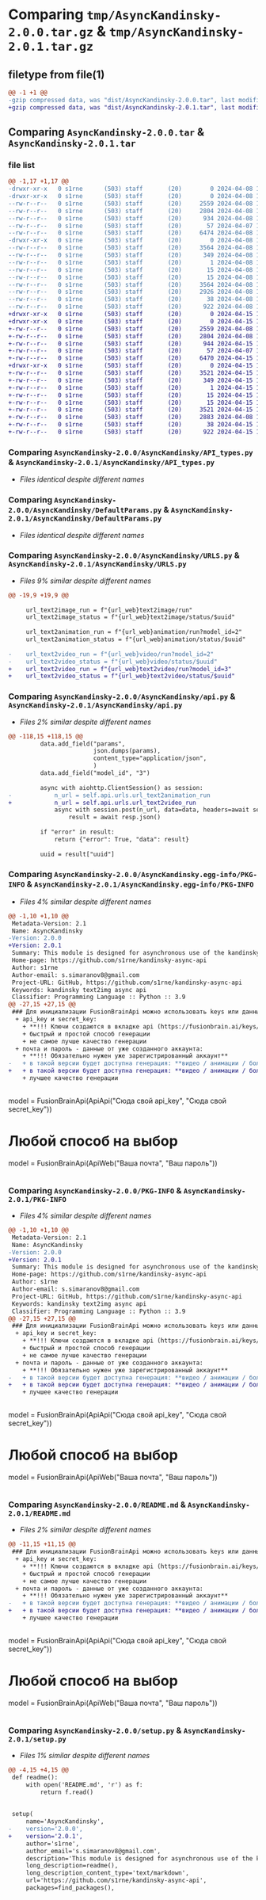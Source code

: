 # Comparing `tmp/AsyncKandinsky-2.0.0.tar.gz` & `tmp/AsyncKandinsky-2.0.1.tar.gz`

## filetype from file(1)

```diff
@@ -1 +1 @@
-gzip compressed data, was "dist/AsyncKandinsky-2.0.0.tar", last modified: Mon Apr  8 15:50:54 2024, max compression
+gzip compressed data, was "dist/AsyncKandinsky-2.0.1.tar", last modified: Mon Apr 15 19:05:00 2024, max compression
```

## Comparing `AsyncKandinsky-2.0.0.tar` & `AsyncKandinsky-2.0.1.tar`

### file list

```diff
@@ -1,17 +1,17 @@
-drwxr-xr-x   0 s1rne      (503) staff       (20)        0 2024-04-08 15:50:54.703098 AsyncKandinsky-2.0.0/
-drwxr-xr-x   0 s1rne      (503) staff       (20)        0 2024-04-08 15:50:54.698276 AsyncKandinsky-2.0.0/AsyncKandinsky/
--rw-r--r--   0 s1rne      (503) staff       (20)     2559 2024-04-08 15:36:52.000000 AsyncKandinsky-2.0.0/AsyncKandinsky/API_types.py
--rw-r--r--   0 s1rne      (503) staff       (20)     2804 2024-04-08 15:30:56.000000 AsyncKandinsky-2.0.0/AsyncKandinsky/DefaultParams.py
--rw-r--r--   0 s1rne      (503) staff       (20)      934 2024-04-08 15:36:52.000000 AsyncKandinsky-2.0.0/AsyncKandinsky/URLS.py
--rw-r--r--   0 s1rne      (503) staff       (20)       57 2024-04-07 10:03:51.000000 AsyncKandinsky-2.0.0/AsyncKandinsky/__init__.py
--rw-r--r--   0 s1rne      (503) staff       (20)     6474 2024-04-08 15:39:35.000000 AsyncKandinsky-2.0.0/AsyncKandinsky/api.py
-drwxr-xr-x   0 s1rne      (503) staff       (20)        0 2024-04-08 15:50:54.702160 AsyncKandinsky-2.0.0/AsyncKandinsky.egg-info/
--rw-r--r--   0 s1rne      (503) staff       (20)     3564 2024-04-08 15:50:54.000000 AsyncKandinsky-2.0.0/AsyncKandinsky.egg-info/PKG-INFO
--rw-r--r--   0 s1rne      (503) staff       (20)      349 2024-04-08 15:50:54.000000 AsyncKandinsky-2.0.0/AsyncKandinsky.egg-info/SOURCES.txt
--rw-r--r--   0 s1rne      (503) staff       (20)        1 2024-04-08 15:50:54.000000 AsyncKandinsky-2.0.0/AsyncKandinsky.egg-info/dependency_links.txt
--rw-r--r--   0 s1rne      (503) staff       (20)       15 2024-04-08 15:50:54.000000 AsyncKandinsky-2.0.0/AsyncKandinsky.egg-info/requires.txt
--rw-r--r--   0 s1rne      (503) staff       (20)       15 2024-04-08 15:50:54.000000 AsyncKandinsky-2.0.0/AsyncKandinsky.egg-info/top_level.txt
--rw-r--r--   0 s1rne      (503) staff       (20)     3564 2024-04-08 15:50:54.702883 AsyncKandinsky-2.0.0/PKG-INFO
--rw-r--r--   0 s1rne      (503) staff       (20)     2926 2024-04-08 15:50:29.000000 AsyncKandinsky-2.0.0/README.md
--rw-r--r--   0 s1rne      (503) staff       (20)       38 2024-04-08 15:50:54.703810 AsyncKandinsky-2.0.0/setup.cfg
--rw-r--r--   0 s1rne      (503) staff       (20)      922 2024-04-08 15:44:50.000000 AsyncKandinsky-2.0.0/setup.py
+drwxr-xr-x   0 s1rne      (503) staff       (20)        0 2024-04-15 19:05:00.011260 AsyncKandinsky-2.0.1/
+drwxr-xr-x   0 s1rne      (503) staff       (20)        0 2024-04-15 19:05:00.006633 AsyncKandinsky-2.0.1/AsyncKandinsky/
+-rw-r--r--   0 s1rne      (503) staff       (20)     2559 2024-04-08 15:36:52.000000 AsyncKandinsky-2.0.1/AsyncKandinsky/API_types.py
+-rw-r--r--   0 s1rne      (503) staff       (20)     2804 2024-04-08 15:30:56.000000 AsyncKandinsky-2.0.1/AsyncKandinsky/DefaultParams.py
+-rw-r--r--   0 s1rne      (503) staff       (20)      944 2024-04-15 18:59:15.000000 AsyncKandinsky-2.0.1/AsyncKandinsky/URLS.py
+-rw-r--r--   0 s1rne      (503) staff       (20)       57 2024-04-07 10:03:51.000000 AsyncKandinsky-2.0.1/AsyncKandinsky/__init__.py
+-rw-r--r--   0 s1rne      (503) staff       (20)     6470 2024-04-15 19:00:24.000000 AsyncKandinsky-2.0.1/AsyncKandinsky/api.py
+drwxr-xr-x   0 s1rne      (503) staff       (20)        0 2024-04-15 19:05:00.010218 AsyncKandinsky-2.0.1/AsyncKandinsky.egg-info/
+-rw-r--r--   0 s1rne      (503) staff       (20)     3521 2024-04-15 19:04:59.000000 AsyncKandinsky-2.0.1/AsyncKandinsky.egg-info/PKG-INFO
+-rw-r--r--   0 s1rne      (503) staff       (20)      349 2024-04-15 19:04:59.000000 AsyncKandinsky-2.0.1/AsyncKandinsky.egg-info/SOURCES.txt
+-rw-r--r--   0 s1rne      (503) staff       (20)        1 2024-04-15 19:04:59.000000 AsyncKandinsky-2.0.1/AsyncKandinsky.egg-info/dependency_links.txt
+-rw-r--r--   0 s1rne      (503) staff       (20)       15 2024-04-15 19:04:59.000000 AsyncKandinsky-2.0.1/AsyncKandinsky.egg-info/requires.txt
+-rw-r--r--   0 s1rne      (503) staff       (20)       15 2024-04-15 19:04:59.000000 AsyncKandinsky-2.0.1/AsyncKandinsky.egg-info/top_level.txt
+-rw-r--r--   0 s1rne      (503) staff       (20)     3521 2024-04-15 19:05:00.011040 AsyncKandinsky-2.0.1/PKG-INFO
+-rw-r--r--   0 s1rne      (503) staff       (20)     2883 2024-04-08 15:55:29.000000 AsyncKandinsky-2.0.1/README.md
+-rw-r--r--   0 s1rne      (503) staff       (20)       38 2024-04-15 19:05:00.011964 AsyncKandinsky-2.0.1/setup.cfg
+-rw-r--r--   0 s1rne      (503) staff       (20)      922 2024-04-15 19:02:40.000000 AsyncKandinsky-2.0.1/setup.py
```

### Comparing `AsyncKandinsky-2.0.0/AsyncKandinsky/API_types.py` & `AsyncKandinsky-2.0.1/AsyncKandinsky/API_types.py`

 * *Files identical despite different names*

### Comparing `AsyncKandinsky-2.0.0/AsyncKandinsky/DefaultParams.py` & `AsyncKandinsky-2.0.1/AsyncKandinsky/DefaultParams.py`

 * *Files identical despite different names*

### Comparing `AsyncKandinsky-2.0.0/AsyncKandinsky/URLS.py` & `AsyncKandinsky-2.0.1/AsyncKandinsky/URLS.py`

 * *Files 9% similar despite different names*

```diff
@@ -19,9 +19,9 @@
 
     url_text2image_run = f"{url_web}text2image/run"
     url_text2image_status = f"{url_web}text2image/status/$uuid"
 
     url_text2animation_run = f"{url_web}animation/run?model_id=2"
     url_text2animation_status = f"{url_web}animation/status/$uuid"
 
-    url_text2video_run = f"{url_web}video/run?model_id=2"
-    url_text2video_status = f"{url_web}video/status/$uuid"
+    url_text2video_run = f"{url_web}text2video/run?model_id=3"
+    url_text2video_status = f"{url_web}text2video/status/$uuid"
```

### Comparing `AsyncKandinsky-2.0.0/AsyncKandinsky/api.py` & `AsyncKandinsky-2.0.1/AsyncKandinsky/api.py`

 * *Files 2% similar despite different names*

```diff
@@ -118,15 +118,15 @@
         data.add_field("params",
                        json.dumps(params),
                        content_type="application/json",
                        )
         data.add_field("model_id", "3")
 
         async with aiohttp.ClientSession() as session:
-            n_url = self.api.urls.url_text2animation_run
+            n_url = self.api.urls.url_text2video_run
             async with session.post(n_url, data=data, headers=await self.api.get_headers()) as resp:
                 result = await resp.json()
 
         if "error" in result:
             return {"error": True, "data": result}
 
         uuid = result["uuid"]
```

### Comparing `AsyncKandinsky-2.0.0/AsyncKandinsky.egg-info/PKG-INFO` & `AsyncKandinsky-2.0.1/AsyncKandinsky.egg-info/PKG-INFO`

 * *Files 4% similar despite different names*

```diff
@@ -1,10 +1,10 @@
 Metadata-Version: 2.1
 Name: AsyncKandinsky
-Version: 2.0.0
+Version: 2.0.1
 Summary: This module is designed for asynchronous use of the kandinsky neural network and easy integration into your project.
 Home-page: https://github.com/s1rne/kandinsky-async-api
 Author: s1rne
 Author-email: s.simaranov8@gmail.com
 Project-URL: GitHub, https://github.com/s1rne/kandinsky-async-api
 Keywords: kandinsky text2img async api
 Classifier: Programming Language :: Python :: 3.9
@@ -27,15 +27,15 @@
 ### Для инициализации FusionBrainApi можно использовать keys или данные аккаунта:
  + api_key и secret_key:
    + **!!! Ключи создаются в вкладке api (https://fusionbrain.ai/keys/)**
    + быстрый и простой способ генерации 
    + не самое лучше качество генерации
  + почта и пароль - данные от уже созданного аккаунта:
    + **!!! Обязательно нужен уже зарегистрированный аккаунт**
-   + в такой версии будет доступна генерация: **видео / анимации / больше стилей** {В процесса разработки}
+   + в такой версии будет доступна генерация: **видео / анимации / больше стилей**
    + лучшее качество генерации
 
 ```
 model = FusionBrainApi(ApiApi("Сюда свой api_key", "Сюда свой secret_key"))
 # Любой способ на выбор
 model = FusionBrainApi(ApiWeb("Ваша почта", "Ваш пароль"))
 ```
```

### Comparing `AsyncKandinsky-2.0.0/PKG-INFO` & `AsyncKandinsky-2.0.1/PKG-INFO`

 * *Files 4% similar despite different names*

```diff
@@ -1,10 +1,10 @@
 Metadata-Version: 2.1
 Name: AsyncKandinsky
-Version: 2.0.0
+Version: 2.0.1
 Summary: This module is designed for asynchronous use of the kandinsky neural network and easy integration into your project.
 Home-page: https://github.com/s1rne/kandinsky-async-api
 Author: s1rne
 Author-email: s.simaranov8@gmail.com
 Project-URL: GitHub, https://github.com/s1rne/kandinsky-async-api
 Keywords: kandinsky text2img async api
 Classifier: Programming Language :: Python :: 3.9
@@ -27,15 +27,15 @@
 ### Для инициализации FusionBrainApi можно использовать keys или данные аккаунта:
  + api_key и secret_key:
    + **!!! Ключи создаются в вкладке api (https://fusionbrain.ai/keys/)**
    + быстрый и простой способ генерации 
    + не самое лучше качество генерации
  + почта и пароль - данные от уже созданного аккаунта:
    + **!!! Обязательно нужен уже зарегистрированный аккаунт**
-   + в такой версии будет доступна генерация: **видео / анимации / больше стилей** {В процесса разработки}
+   + в такой версии будет доступна генерация: **видео / анимации / больше стилей**
    + лучшее качество генерации
 
 ```
 model = FusionBrainApi(ApiApi("Сюда свой api_key", "Сюда свой secret_key"))
 # Любой способ на выбор
 model = FusionBrainApi(ApiWeb("Ваша почта", "Ваш пароль"))
 ```
```

### Comparing `AsyncKandinsky-2.0.0/README.md` & `AsyncKandinsky-2.0.1/README.md`

 * *Files 2% similar despite different names*

```diff
@@ -11,15 +11,15 @@
 ### Для инициализации FusionBrainApi можно использовать keys или данные аккаунта:
  + api_key и secret_key:
    + **!!! Ключи создаются в вкладке api (https://fusionbrain.ai/keys/)**
    + быстрый и простой способ генерации 
    + не самое лучше качество генерации
  + почта и пароль - данные от уже созданного аккаунта:
    + **!!! Обязательно нужен уже зарегистрированный аккаунт**
-   + в такой версии будет доступна генерация: **видео / анимации / больше стилей** {В процесса разработки}
+   + в такой версии будет доступна генерация: **видео / анимации / больше стилей**
    + лучшее качество генерации
 
 ```
 model = FusionBrainApi(ApiApi("Сюда свой api_key", "Сюда свой secret_key"))
 # Любой способ на выбор
 model = FusionBrainApi(ApiWeb("Ваша почта", "Ваш пароль"))
 ```
```

### Comparing `AsyncKandinsky-2.0.0/setup.py` & `AsyncKandinsky-2.0.1/setup.py`

 * *Files 1% similar despite different names*

```diff
@@ -4,15 +4,15 @@
 def readme():
     with open('README.md', 'r') as f:
         return f.read()
 
 
 setup(
     name='AsyncKandinsky',
-    version='2.0.0',
+    version='2.0.1',
     author='s1rne',
     author_email='s.simaranov8@gmail.com',
     description='This module is designed for asynchronous use of the kandinsky neural network and easy integration into your project.',
     long_description=readme(),
     long_description_content_type='text/markdown',
     url='https://github.com/s1rne/kandinsky-async-api',
     packages=find_packages(),
```

